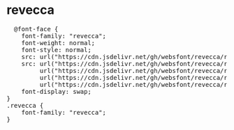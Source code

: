 # revecca

<pre>
  @font-face {
    font-family: "revecca";
    font-weight: normal;
    font-style: normal;
    src: url("https://cdn.jsdelivr.net/gh/websfont/revecca/revecca.eot");
    src: url("https://cdn.jsdelivr.net/gh/websfont/revecca/revecca.eot?#iefix") format("embedded-opentype"),
         url("https://cdn.jsdelivr.net/gh/websfont/revecca/revecca.woff2") format("woff2"),
         url("https://cdn.jsdelivr.net/gh/websfont/revecca/revecca.woff") format("woff"),
         url("https://cdn.jsdelivr.net/gh/websfont/revecca/revecca.ttf") format("truetype");
    font-display: swap;
}
.revecca {
    font-family: "revecca";
}
</pre>
